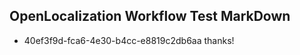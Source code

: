 ## OpenLocalization Workflow Test MarkDown

* 40ef3f9d-fca6-4e30-b4cc-e8819c2db6aa 
thanks!



<!--HONumber=Jan16_HO4-->
